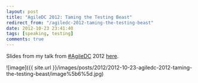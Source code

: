 ```yaml
---
layout: post
title: "AgileDC 2012: Taming the Testing Beast"
redirect_from: "/agiledc-2012-taming-the-testing-beast"
date: 2012-10-23 23:41:40
tags: [speaking, testing]
comments: true
---
```

Slides from my talk from [#AgileDC](https://twitter.com/search?q=%23AgileDC&src=hash) 2012 [here](https://www.slideshare.net/dblockdotorg/taming-the-testing-beast-agiledc-2012/).

![image]({{ site.url }}/images/posts/2012/2012-10-23-agiledc-2012-taming-the-testing-beast/image%5b6%5d.jpg)
